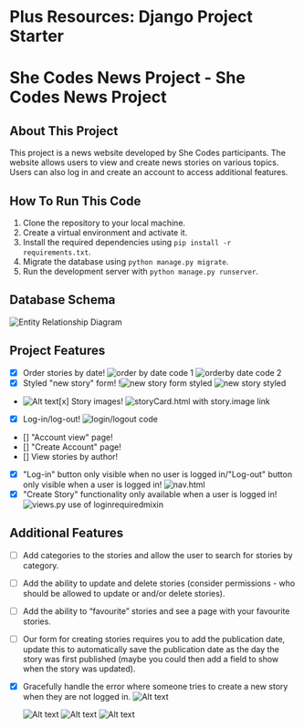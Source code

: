 # Plus Resources: Django Project Starter

# She Codes News Project - She Codes News Project

## About This Project
This project is a news website developed by She Codes participants. The website allows users to view and create news stories on various topics. Users can also log in and create an account to access additional features.

## How To Run This Code
1. Clone the repository to your local machine.
2. Create a virtual environment and activate it.
3. Install the required dependencies using `pip install -r requirements.txt`.
4. Migrate the database using `python manage.py migrate`.
5. Run the development server with `python manage.py runserver`.

## Database Schema
![Entity Relationship Diagram](./relative_path_to_your_entity_relationship_diagram)

## Project Features
- [x] Order stories by date!
![order by date code 1](<she_codes_news/news/static/news/images/Screen Shot 2023-07-23 at 6.23.12 pm.png>)
![orderby date code 2](<she_codes_news/news/static/news/images/Screen Shot 2023-07-23 at 6.25.54 pm.png>)
- [x] Styled "new story" form!
!![new story form styled](<she_codes_news/news/static/news/images/Screen Shot 2023-07-23 at 7.06.10 pm.png>)
![new story styled](<she_codes_news/news/static/news/images/Screen Shot 2023-07-23 at 7.07.23 pm.png>)
- ![Alt text](<she_codes_news/news/static/news/images/Screen Shot 2023-07-23 at 7.41.09 pm.png>)[x] Story images!
![storyCard.html with story.image link](<she_codes_news/news/static/news/images/Screen Shot 2023-07-23 at 7.12.51 pm.png>)
- [x] Log-in/log-out!
![login/logout code](<she_codes_news/news/static/news/images/Screen Shot 2023-07-23 at 7.17.21 pm.png>)
- [] "Account view" page!
- [] "Create Account" page!
- [] View stories by author!
- [x] "Log-in" button only visible when no user is logged in/"Log-out" button only visible when a user is logged in!
![nav.html](<she_codes_news/news/static/news/images/Screen Shot 2023-07-23 at 7.17.21 pm.png>)
- [x] "Create Story" functionality only available when a user is logged in!
![views.py use of loginrequiredmixin](<she_codes_news/news/static/news/images/Screen Shot 2023-07-23 at 7.41.09 pm.png>)

## Additional Features
- [ ] Add categories to the stories and allow the user to search for stories by category.
  
- [ ] Add the ability to update and delete stories (consider permissions - who should be allowed to update or and/or delete stories).
  
- [ ] Add the ability to “favourite” stories and see a page with your favourite stories.
  
- [ ] Our form for creating stories requires you to add the publication date, update this to automatically save the publication date as the day the story was first published (maybe you could then add a field to show when the story was updated).
  
- [x] Gracefully handle the error where someone tries to create a new story when they are not logged in.
  ![Alt text](<she_codes_news/news/static/news/images/Screen Shot 2023-07-23 at 7.41.09 pm.png>)

  ![Alt text](<she_codes_news/news/static/news/images/Screen Shot 2023-07-23 at 8.32.42 pm.png>)
  ![Alt text](<she_codes_news/news/static/news/images/Screen Shot 2023-07-23 at 8.33.02 pm.png>)
  ![Alt text](<she_codes_news/news/static/news/images/Screen Shot 2023-07-23 at 8.33.22 pm.png>)